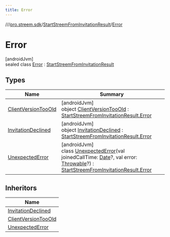 ```yaml
---
title: Error
---
```

//[<root>](../../../../index.html)/[pro.streem.sdk](../../index.html)/[StartStreemFromInvitationResult](../index.html)/[Error](index.html)



# Error



[androidJvm]\
sealed class [Error](index.html) : [StartStreemFromInvitationResult](../index.html)



## Types


| Name | Summary |
|---|---|
| [ClientVersionTooOld](-client-version-too-old/index.html) | [androidJvm]<br>object [ClientVersionTooOld](-client-version-too-old/index.html) : [StartStreemFromInvitationResult.Error](index.html) |
| [InvitationDeclined](-invitation-declined/index.html) | [androidJvm]<br>object [InvitationDeclined](-invitation-declined/index.html) : [StartStreemFromInvitationResult.Error](index.html) |
| [UnexpectedError](-unexpected-error/index.html) | [androidJvm]<br>class [UnexpectedError](-unexpected-error/index.html)(val joinedCallTime: [Date](https://developer.android.com/reference/kotlin/java/util/Date.html)?, val error: [Throwable](https://kotlinlang.org/api/latest/jvm/stdlib/kotlin/-throwable/index.html)?) : [StartStreemFromInvitationResult.Error](index.html) |


## Inheritors


| Name |
|---|
| [InvitationDeclined](-invitation-declined/index.html) |
| [ClientVersionTooOld](-client-version-too-old/index.html) |
| [UnexpectedError](-unexpected-error/index.html) |

